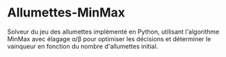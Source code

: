 # Allumettes-MinMax
Solveur du jeu des allumettes implémenté en Python, utilisant l'algorithme MinMax avec élagage α/β pour optimiser les décisions et déterminer le vainqueur en fonction du nombre d'allumettes initial.
